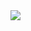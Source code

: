 <img align="center" src="https://github-readme-stats.vercel.app/api?username=liuweigeek&show_icons=true&include_all_commits=true"/>

